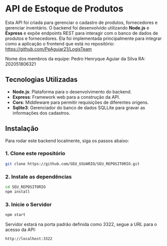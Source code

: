 # API de Estoque de Produtos

Esta API foi criada para gerenciar o cadastro de produtos, fornecedores e gerenciar inventário. O backend foi desenvolvido utilizando **Node.js** e **Express** e expõe endpoints REST para interagir com o banco de dados de produtos e fornecedores.
Ela foi implementada principalmente para integrar como a aplicação o frontend que está no repositório: https://github.com/PeAguiar21/LogisTeam

Nome dos membros da equipe: Pedro Henryque Aguiar da Silva RA: 202051806321

## Tecnologias Utilizadas

- **Node.js**: Plataforma para o desenvolvimento do backend.
- **Express**: Framework web para a construção da API.
- **Cors**: Middleware para permitir requisições de diferentes origens.
- **Sqlite3**: Gerenciador do banco de dados SQLLite para gravar as informações dos cadastros.

## Instalação

Para rodar este backend localmente, siga os passos abaixo:

### 1. Clone este repositório
```bash
git clone https://github.com/SEU_USUARIO/SEU_REPOSITORIO.git
```

### 2. Instale as dependências

```bash
cd SEU_REPOSITORIO
npm install
```

### 3. Inicie o Servidor

```bash
npm start
```
Servidor estará na porta padrão definida como 3322, segue a URL para o acesso da API:

```text
http://localhost:3322
```
